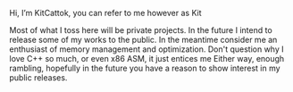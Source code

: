 Hi, I’m KitCattok, you can refer to me however as Kit

Most of what I toss here will be private projects. In the future I intend to release some of my works to the public.
In the meantime consider me an enthusiast of memory management and optimization.
Don't question why I love C++ so much, or even x86 ASM, it just entices me
Either way, enough rambling, hopefully in the future you have a reason to show interest in my public releases.
